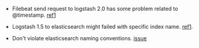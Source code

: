 * Filebeat send request to logstash 2.0 has some problem related to @timestamp. [ref1](https://github.com/elastic/filebeat/issues/223)

* Logstash 1.5 to  elasticsearch might failed with specific index name. [ref1](https://github.com/logstash-plugins/logstash-output-elasticsearch/issues/144).

* Don't violate elasticsearch naming conventions. [issue](https://github.com/logstash-plugins/logstash-output-elasticsearch/issues/156)